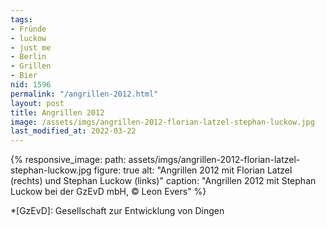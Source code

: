 ```yaml
---
tags:
- Fründe
- luckow
- just me
- Berlin
- Grillen
- Bier
nid: 1596
permalink: "/angrillen-2012.html"
layout: post
title: Angrillen 2012
image: /assets/imgs/angrillen-2012-florian-latzel-stephan-luckow.jpg
last_modified_at: 2022-03-22
---
```

{% responsive_image: 
path: assets/imgs/angrillen-2012-florian-latzel-stephan-luckow.jpg figure: true
alt: "Angrillen 2012 mit Florian Latzel (rechts) und Stephan Luckow (links)"
caption: "Angrillen 2012 mit Stephan Luckow bei der GzEvD mbH, &copy; Leon Evers" %}

*[GzEvD]: Gesellschaft zur Entwicklung von Dingen
